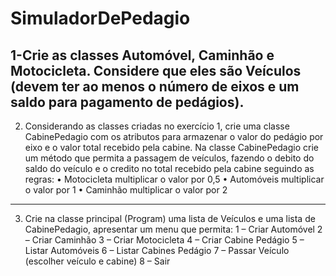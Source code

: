 # SimuladorDePedagio
1-Crie as classes Automóvel, Caminhão e Motocicleta. Considere que eles são Veículos (devem ter ao menos o
número de eixos e um saldo para pagamento de pedágios).
--------------------------------------------------------------------------------------------------------------------------------------
2) Considerando as classes criadas no exercício 1, crie uma classe CabinePedagio com os atributos para armazenar
o valor do pedágio por eixo e o valor total recebido pela cabine.
Na classe CabinePedagio crie um método que permita a passagem de veículos, fazendo o debito do saldo do
veículo e o credito no total recebido pela cabine seguindo as regras:
• Motocicleta multiplicar o valor por 0,5
• Automóveis multiplicar o valor por 1
• Caminhão multiplicar o valor por 2
----------------------------------------------------------------------------------------------------------------------------------------
3) Crie na classe principal (Program) uma lista de Veículos e uma lista de CabinePedagio, apresentar um menu que
permita:
1 – Criar Automóvel
2 – Criar Caminhão
3 – Criar Motocicleta
4 – Criar Cabine Pedágio
5 – Listar Automóveis
6 – Listar Cabines Pedágio
7 – Passar Veículo (escolher veículo e cabine)
8 – Sair
